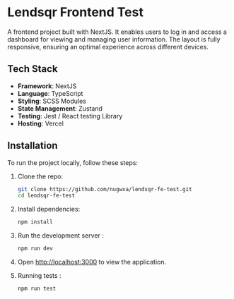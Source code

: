 # Lendsqr Frontend Test

A frontend project built with NextJS. It enables users to log in and access a dashboard for viewing and managing user information. The layout is fully responsive, ensuring an optimal experience across different devices.

## Tech Stack

- **Framework**: NextJS
- **Language**: TypeScript
- **Styling**: SCSS Modules
- **State Management**: Zustand
- **Testing**: Jest / React testing Library
- **Hosting**: Vercel

## Installation

To run the project locally, follow these steps:

1. Clone the repo:

   ```bash
   git clone https://github.com/nugwxa/lendsqr-fe-test.git
   cd lendsqr-fe-test
   ```

2. Install dependencies:

   ```bash
   npm install
   ```

3. Run the development server :

   ```bash
   npm run dev
   ```

4. Open [http://localhost:3000](http://localhost:3000) to view the application.

5. Running tests :

   ```bash
   npm run test
   ```
